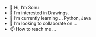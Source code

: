 - 👋 Hi, I’m Sonu
- 👀 I’m interested in Drawings.
- 🌱 I’m currently learning ... Python, Java
- 💞️ I’m looking to collaborate on ...
- 📫 How to reach me ...

<!---
Sonu-3/Sonu-3 is a ✨ special ✨ repository because its `README.md` (this file) appears on your GitHub profile.
You can click the Preview link to take a look at your changes.
--->
